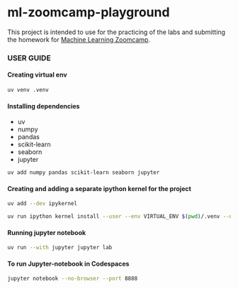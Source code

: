 # ml-zoomcamp-playground
This project is intended to use for the practicing of the labs and submitting the homework for [Machine Learning Zoomcamp](https://github.com/DataTalksClub/machine-learning-zoomcamp).

### USER GUIDE

#### Creating virtual env

```bash
uv venv .venv
```

#### Installing dependencies
 - uv
 - numpy
 - pandas
 - scikit-learn
 - seaborn
 - jupyter

```bash
uv add numpy pandas scikit-learn seaborn jupyter
```

#### Creating and adding a separate ipython kernel for the project

```bash
uv add --dev ipykernel

uv run ipython kernel install --user --env VIRTUAL_ENV $(pwd)/.venv --name=ml-zoomcamp-playground
```

#### Running jupyter notebook

```bash
uv run --with jupyter jupyter lab
```

#### To run Jupyter-notebook in Codespaces
```bash
jupyter notebook --no-browser --port 8888
```
